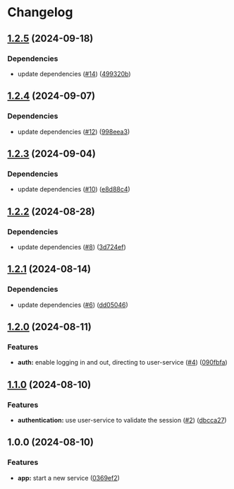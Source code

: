 # Changelog

## [1.2.5](https://github.com/aimeerivers/watchthis-home-service/compare/v1.2.4...v1.2.5) (2024-09-18)


### Dependencies

* update dependencies ([#14](https://github.com/aimeerivers/watchthis-home-service/issues/14)) ([499320b](https://github.com/aimeerivers/watchthis-home-service/commit/499320b67128c08970f22a8dcdf5ecfa3ec3ce0e))

## [1.2.4](https://github.com/aimeerivers/watchthis-home-service/compare/v1.2.3...v1.2.4) (2024-09-07)


### Dependencies

* update dependencies ([#12](https://github.com/aimeerivers/watchthis-home-service/issues/12)) ([998eea3](https://github.com/aimeerivers/watchthis-home-service/commit/998eea3c96f248b357f982f01eb1787050c2838b))

## [1.2.3](https://github.com/aimeerivers/watchthis-home-service/compare/v1.2.2...v1.2.3) (2024-09-04)


### Dependencies

* update dependencies ([#10](https://github.com/aimeerivers/watchthis-home-service/issues/10)) ([e8d88c4](https://github.com/aimeerivers/watchthis-home-service/commit/e8d88c43f00525dfa65061b852eb4ef210a1de82))

## [1.2.2](https://github.com/aimeerivers/watchthis-home-service/compare/v1.2.1...v1.2.2) (2024-08-28)


### Dependencies

* update dependencies ([#8](https://github.com/aimeerivers/watchthis-home-service/issues/8)) ([3d724ef](https://github.com/aimeerivers/watchthis-home-service/commit/3d724efe2ab0e02c4fc7f179e2c0ede18d8b888c))

## [1.2.1](https://github.com/aimeerivers/watchthis-home-service/compare/v1.2.0...v1.2.1) (2024-08-14)


### Dependencies

* update dependencies ([#6](https://github.com/aimeerivers/watchthis-home-service/issues/6)) ([dd05046](https://github.com/aimeerivers/watchthis-home-service/commit/dd05046a8fbee2be976681e5eb9b8a41eeb31f42))

## [1.2.0](https://github.com/aimeerivers/watchthis-home-service/compare/v1.1.0...v1.2.0) (2024-08-11)


### Features

* **auth:** enable logging in and out, directing to user-service ([#4](https://github.com/aimeerivers/watchthis-home-service/issues/4)) ([090fbfa](https://github.com/aimeerivers/watchthis-home-service/commit/090fbfa6b3f3119c0823c5c21ae1415592b9a5cd))

## [1.1.0](https://github.com/aimeerivers/watchthis-home-service/compare/v1.0.0...v1.1.0) (2024-08-10)


### Features

* **authentication:** use user-service to validate the session ([#2](https://github.com/aimeerivers/watchthis-home-service/issues/2)) ([dbcca27](https://github.com/aimeerivers/watchthis-home-service/commit/dbcca27de2028c37be31d9ed10e71c500718449e))

## 1.0.0 (2024-08-10)


### Features

* **app:** start a new service ([0369ef2](https://github.com/aimeerivers/watchthis-home-service/commit/0369ef2dd87c9a768403e513386faa3d7b7e2ead))

